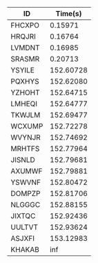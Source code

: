 |ID|Time(s)|
|-|-|
|FHCXPO|0.15971|
|HRQJRI|0.16764|
|LVMDNT|0.16985|
|SRASMR|0.20713|
|YSYILE|152.60728|
|PQXHYS|152.62080|
|YZHOHT|152.64715|
|LMHEQI|152.64777|
|TKWJLM|152.69477|
|WCXUMP|152.72278|
|WVYNJR|152.74692|
|MRHTFS|152.77964|
|JISNLD|152.79681|
|AXUMWF|152.79881|
|YSWVNF|152.80472|
|DOMPZP|152.81706|
|NLGGGC|152.88155|
|JIXTQC|152.92436|
|UULTVT|152.93624|
|ASJXFI|153.12983|
|KHAKAB|inf|
